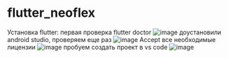 # flutter_neoflex
Установка flutter:
первая проверка flutter doctor
![image](https://github.com/user-attachments/assets/b02f0607-9a13-47b9-a187-fb2a34d4f78b)
доустановили android studio, проверяем еще раз
![image](https://github.com/user-attachments/assets/14a205f0-8a6f-494e-879e-9a2bbcd4b234)
Accept все необходимые лицензии
![image](https://github.com/user-attachments/assets/b2dfbeb2-3f0d-45d1-ad7b-b75bd6d17638)
пробуем создать проект в vs code
![image](https://github.com/user-attachments/assets/c0a65dab-0625-48ec-b6b1-d129b0c1c933)
